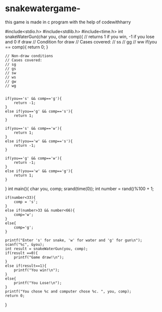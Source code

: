 # snakewatergame-
this game is made in c program with the help of codewithharry



#include<stdio.h>
#include<stdlib.h>
#include<time.h>
int snakeWaterGun(char you, char comp){
    // returns 1 if you win, -1 if you lose and 0 if draw
    // Condition for draw
    // Cases covered:
    // ss
    // gg
    // ww
    if(you == comp){
        return 0;
    }

    // Non-draw conditions
    // Cases covered:
    // sg
    // gs
    // sw 
    // ws
    // gw
    // wg
    

    if(you=='s' && comp=='g'){
        return -1;
    }
    else if(you=='g' && comp=='s'){
        return 1;
    }

    if(you=='s' && comp=='w'){
        return 1;
    }
    else if(you=='w' && comp=='s'){
        return -1;
    }

    if(you=='g' && comp=='w'){
        return -1;
    }
    else if(you=='w' && comp=='g'){
        return 1;
    }

}
int main(){
    char you, comp;
    srand(time(0));
    int number = rand()%100 + 1;

    if(number<33){
        comp = 's';
    }
    else if(number>33 && number<66){
        comp='w';
    }
    else{
        comp='g';
    }
    
    printf("Enter 's' for snake, 'w' for water and 'g' for gun\n");
    scanf("%c", &you);
    int result = snakeWaterGun(you, comp);
    if(result ==0){
        printf("Game draw!\n");
    }
    else if(result==1){
        printf("You win!\n");
    }
    else{
        printf("You Lose!\n");
    }
    printf("You chose %c and computer chose %c. ", you, comp);
    return 0;
}
